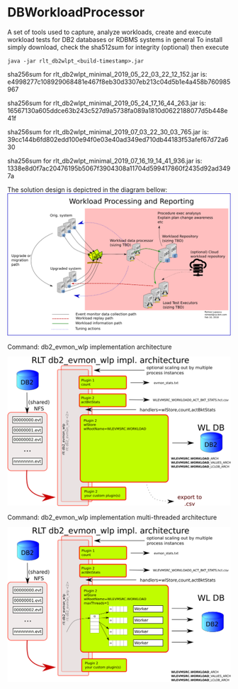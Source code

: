 # DBWorkloadProcessor
A set of tools used to capture, analyze workloads, create and execute workload tests for DB2 databases or RDBMS systems in general
To install simply download, check the sha512sum for integrity (optional) then execute
```shell
java -jar rlt_db2wlpt_<build-timestamp>.jar
```
sha256sum for rlt_db2wlpt_minimal_2019_05_22_03_22_12_152.jar is: e4998277c108929068481e467f8eb30d3307eb213c04d5b1e4a458b760985967

sha256sum for rlt_db2wlpt_minimal_2019_05_24_17_16_44_263.jar is: 16567130a605ddce63b243c527d9a5738fa089a1810d0622188077d5b448e41f

sha256sum for rlt_db2wlpt_minimal_2019_07_03_22_30_03_765.jar is: 39cc144b6fd802edd100e94f0e03e40ad349ed710db44183f53afef67d72a630

sha256sum for rlt_db2wlpt_minimal_2019_07_16_19_14_41_936.jar is:
1338e8d0f7ac20476195b5067f3904308a11704d599417860f2435d92ad3497a

The solution design is depictred in the diagram bellow:
![Design](workload_processing_system_design.png)

Command: db2_evmon_wlp implementation architecture

![db2_evmon_wlp implementation architecture](db2_evmon_etl_architecture.png)


Command: db2_evmon_wlp implementation multi-threaded architecture

![db2_evmon_wlp implementation MT architecture](db2_evmon_etl_architecture_MT_insert.png)
